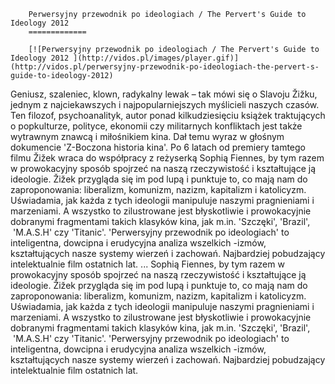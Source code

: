 
        Perwersyjny przewodnik po ideologiach / The Pervert's Guide to Ideology 2012 
        =============
        
        [![Perwersyjny przewodnik po ideologiach / The Pervert's Guide to Ideology 2012 ](http://vidos.pl/images/player.gif)](http://vidos.pl/perwersyjny-przewodnik-po-ideologiach-the-pervert-s-guide-to-ideology-2012)
        
        
 Geniusz, szaleniec, klown, radykalny lewak – tak mówi się o Slavoju Žižku, jednym z najciekawszych i najpopularniejszych myślicieli naszych czasów. Ten filozof, psychoanalityk, autor ponad kilkudziesięciu książek traktujących o popkulturze, polityce, ekonomii czy militarnych konfliktach jest także wytrawnym znawcą i miłośnikiem kina. Dał temu wyraz w głośnym dokumencie 'Z-Boczona historia kina'. Po 6 latach od premiery tamtego filmu Žižek wraca do współpracy z reżyserką Sophią Fiennes, by tym razem w prowokacyjny sposób spojrzeć na naszą rzeczywistość i kształtujące ją ideologie. Žižek przygląda się im pod lupą i punktuje to, co mają nam do zaproponowania: liberalizm, komunizm, nazizm, kapitalizm i katolicyzm. Uświadamia, jak każda z tych ideologii manipuluje naszymi pragnieniami i marzeniami. A wszystko to zilustrowane jest błyskotliwie i prowokacyjnie dobranymi fragmentami takich klasyków kina, jak m.in. 'Szczęki', 'Brazil',  'M.A.S.H' czy 'Titanic'. 'Perwersyjny przewodnik po ideologiach' to inteligentna, dowcipna i erudycyjna analiza wszelkich -izmów, kształtujących nasze systemy wierzeń i zachowań. Najbardziej pobudzający intelektualnie film ostatnich lat.  ... Sophią Fiennes, by tym razem w prowokacyjny sposób spojrzeć na naszą rzeczywistość i kształtujące ją ideologie. Žižek przygląda się im pod lupą i punktuje to, co mają nam do zaproponowania: liberalizm, komunizm, nazizm, kapitalizm i katolicyzm. Uświadamia, jak każda z tych ideologii manipuluje naszymi pragnieniami i marzeniami. A wszystko to zilustrowane jest błyskotliwie i prowokacyjnie dobranymi fragmentami takich klasyków kina, jak m.in. 'Szczęki', 'Brazil',  'M.A.S.H' czy 'Titanic'. 'Perwersyjny przewodnik po ideologiach' to inteligentna, dowcipna i erudycyjna analiza wszelkich -izmów, kształtujących nasze systemy wierzeń i zachowań. Najbardziej pobudzający intelektualnie film ostatnich lat.
    